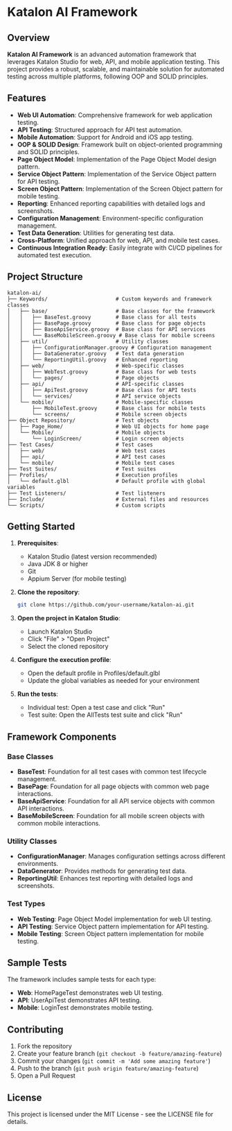 # Katalon AI Framework

## Overview

**Katalon AI Framework** is an advanced automation framework that leverages Katalon Studio for web, API, and mobile application testing. This project provides a robust, scalable, and maintainable solution for automated testing across multiple platforms, following OOP and SOLID principles.

## Features

- **Web UI Automation**: Comprehensive framework for web application testing.
- **API Testing**: Structured approach for API test automation.
- **Mobile Automation**: Support for Android and iOS app testing.
- **OOP & SOLID Design**: Framework built on object-oriented programming and SOLID principles.
- **Page Object Model**: Implementation of the Page Object Model design pattern.
- **Service Object Pattern**: Implementation of the Service Object pattern for API testing.
- **Screen Object Pattern**: Implementation of the Screen Object pattern for mobile testing.
- **Reporting**: Enhanced reporting capabilities with detailed logs and screenshots.
- **Configuration Management**: Environment-specific configuration management.
- **Test Data Generation**: Utilities for generating test data.
- **Cross-Platform**: Unified approach for web, API, and mobile test cases.
- **Continuous Integration Ready**: Easily integrate with CI/CD pipelines for automated test execution.

## Project Structure

```
katalon-ai/
├── Keywords/                      # Custom keywords and framework classes
│   ├── base/                      # Base classes for the framework
│   │   ├── BaseTest.groovy        # Base class for all tests
│   │   ├── BasePage.groovy        # Base class for page objects
│   │   ├── BaseApiService.groovy  # Base class for API services
│   │   └── BaseMobileScreen.groovy # Base class for mobile screens
│   ├── util/                      # Utility classes
│   │   ├── ConfigurationManager.groovy # Configuration management
│   │   ├── DataGenerator.groovy   # Test data generation
│   │   └── ReportingUtil.groovy   # Enhanced reporting
│   ├── web/                       # Web-specific classes
│   │   ├── WebTest.groovy         # Base class for web tests
│   │   └── pages/                 # Page objects
│   ├── api/                       # API-specific classes
│   │   ├── ApiTest.groovy         # Base class for API tests
│   │   └── services/              # API service objects
│   └── mobile/                    # Mobile-specific classes
│       ├── MobileTest.groovy      # Base class for mobile tests
│       └── screens/               # Mobile screen objects
├── Object Repository/             # Test objects
│   ├── Page_Home/                 # Web UI objects for home page
│   └── Mobile/                    # Mobile objects
│       └── LoginScreen/           # Login screen objects
├── Test Cases/                    # Test cases
│   ├── web/                       # Web test cases
│   ├── api/                       # API test cases
│   └── mobile/                    # Mobile test cases
├── Test Suites/                   # Test suites
├── Profiles/                      # Execution profiles
│   └── default.glbl               # Default profile with global variables
├── Test Listeners/                # Test listeners
├── Include/                       # External files and resources
└── Scripts/                       # Custom scripts
```

## Getting Started

1. **Prerequisites**:
   - Katalon Studio (latest version recommended)
   - Java JDK 8 or higher
   - Git
   - Appium Server (for mobile testing)

2. **Clone the repository**:
   ```bash
   git clone https://github.com/your-username/katalon-ai.git
   ```

3. **Open the project in Katalon Studio**:
   - Launch Katalon Studio
   - Click "File" > "Open Project"
   - Select the cloned repository

4. **Configure the execution profile**:
   - Open the default profile in Profiles/default.glbl
   - Update the global variables as needed for your environment

5. **Run the tests**:
   - Individual test: Open a test case and click "Run"
   - Test suite: Open the AllTests test suite and click "Run"

## Framework Components

### Base Classes

- **BaseTest**: Foundation for all test cases with common test lifecycle management.
- **BasePage**: Foundation for all page objects with common web page interactions.
- **BaseApiService**: Foundation for all API service objects with common API interactions.
- **BaseMobileScreen**: Foundation for all mobile screen objects with common mobile interactions.

### Utility Classes

- **ConfigurationManager**: Manages configuration settings across different environments.
- **DataGenerator**: Provides methods for generating test data.
- **ReportingUtil**: Enhances test reporting with detailed logs and screenshots.

### Test Types

- **Web Testing**: Page Object Model implementation for web UI testing.
- **API Testing**: Service Object pattern implementation for API testing.
- **Mobile Testing**: Screen Object pattern implementation for mobile testing.

## Sample Tests

The framework includes sample tests for each type:

- **Web**: HomePageTest demonstrates web UI testing.
- **API**: UserApiTest demonstrates API testing.
- **Mobile**: LoginTest demonstrates mobile testing.

## Contributing

1. Fork the repository
2. Create your feature branch (`git checkout -b feature/amazing-feature`)
3. Commit your changes (`git commit -m 'Add some amazing feature'`)
4. Push to the branch (`git push origin feature/amazing-feature`)
5. Open a Pull Request

## License

This project is licensed under the MIT License - see the LICENSE file for details.
